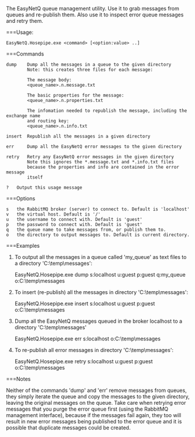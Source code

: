 The EasyNetQ queue management utility. Use it to grab messages from queues and re-publish them. Also use it to inspect error queue messages and retry them.

===Usage:

    EasyNetQ.Hosepipe.exe <command> [<option:value> ..]

===Commands

	dump	Dump all the messages in a queue to the given directory
			Note: this creates three files for each message:

			The message body:
			<queue_name>.n.message.txt

			The basic properties for the message:
			<queue_name>.n.properties.txt

			The infomation needed to republish the message, including the exchange name
			and routing key:
			<queue_name>.n.info.txt

	insert	Republish all the messages in a given directory

	err		Dump all the EasyNetQ error messages to the given directory

	retry	Retry any EasyNetQ error messages in the given directory
			Note this ignores the *.message.txt and *.info.txt files
			because the properties and info are contained in the error message
			itself

	?	Output this usage message

===Options

	s	the RabbitMQ broker (server) to connect to. Default is 'localhost'
	v	the virtual host. Default is '/'
	u	the username to connect with. Default is 'guest'
	p	the password to connect with. Default is 'guest'
	q	the queue name to take messages from, or publish them to.
	o	the directory to output messages to. Default is current directory.

===Examples
	
1. To output all the messages in a queue called 'my_queue' as text files 
   to a directory 'C:\temp\messages':

	EasyNetQ.Hosepipe.exe dump s:localhost u:guest p:guest q:my_queue o:C:\temp\messages

2. To insert (re-publish) all the messages in directory 'C:\temp\messages':

	EasyNetQ.Hosepipe.exe insert s:localhost u:guest p:guest o:C:\temp\messages

3. Dump all the EasyNetQ messages queued in the broker localhost to a directory
   'C:\temp\messages'

	EasyNetQ.Hosepipe.exe err s:localhost o:C:\temp\messages

4. To re-publish all error messages in directory 'C:\temp\messages':

	EasyNetQ.Hosepipe.exe retry s:localhost u:guest p:guest o:C:\temp\messages

===Notes

Neither of the commands 'dump' and 'err' remove messages from queues, they simply
iterate the queue and copy the messages to the given directory, leaving the original 
messages on the queue. Take care when retrying error messages that you purge the error 
queue first (using the RabbitMQ management interface), because if the messages fail 
again, they too will result in new error messages being published to the error queue 
and it is possible that	duplicate messages could be created.